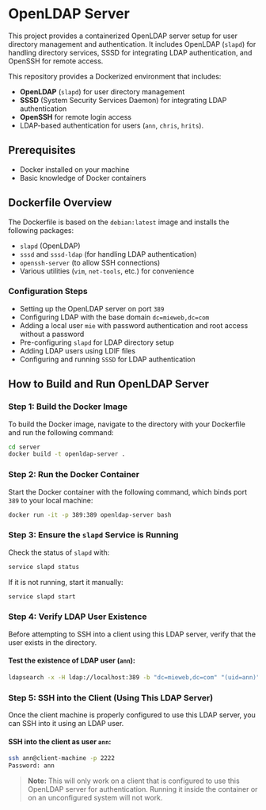 # OpenLDAP Server

This project provides a containerized OpenLDAP server setup for user directory management and authentication. It includes OpenLDAP (`slapd`) for handling directory services, SSSD for integrating LDAP authentication, and OpenSSH for remote access.

This repository provides a Dockerized environment that includes:

- **OpenLDAP** (`slapd`) for user directory management
- **SSSD** (System Security Services Daemon) for integrating LDAP authentication
- **OpenSSH** for remote login access
- LDAP-based authentication for users (`ann`, `chris`, `hrits`).

## Prerequisites

- Docker installed on your machine
- Basic knowledge of Docker containers

## Dockerfile Overview

The Dockerfile is based on the `debian:latest` image and installs the following packages:

- `slapd` (OpenLDAP)
- `sssd` and `sssd-ldap` (for handling LDAP authentication)
- `openssh-server` (to allow SSH connections)
- Various utilities (`vim`, `net-tools`, etc.) for convenience

### Configuration Steps

- Setting up the OpenLDAP server on port `389`
- Configuring LDAP with the base domain `dc=mieweb,dc=com`
- Adding a local user `mie` with password authentication and root access without a password
- Pre-configuring `slapd` for LDAP directory setup
- Adding LDAP users using LDIF files
- Configuring and running `SSSD` for LDAP authentication

## How to Build and Run OpenLDAP Server

### Step 1: Build the Docker Image

To build the Docker image, navigate to the directory with your Dockerfile and run the following command:

```bash
cd server
docker build -t openldap-server .
```

### Step 2: Run the Docker Container

Start the Docker container with the following command, which binds port `389` to your local machine:

```bash
docker run -it -p 389:389 openldap-server bash
```

### Step 3: Ensure the `slapd` Service is Running

Check the status of `slapd` with:

```bash
service slapd status
```

If it is not running, start it manually:

```bash
service slapd start
```

### Step 4: Verify LDAP User Existence

Before attempting to SSH into a client using this LDAP server, verify that the user exists in the directory.

#### Test the existence of LDAP user (`ann`):

```bash
ldapsearch -x -H ldap://localhost:389 -b "dc=mieweb,dc=com" "(uid=ann)"
```

### Step 5: SSH into the Client (Using This LDAP Server)

Once the client machine is properly configured to use this LDAP server, you can SSH into it using an LDAP user.

#### SSH into the client as user `ann`:

```bash
ssh ann@client-machine -p 2222
Password: ann
```

> **Note:** This will only work on a client that is configured to use this OpenLDAP server for authentication. Running it inside the container or on an unconfigured system will not work.

